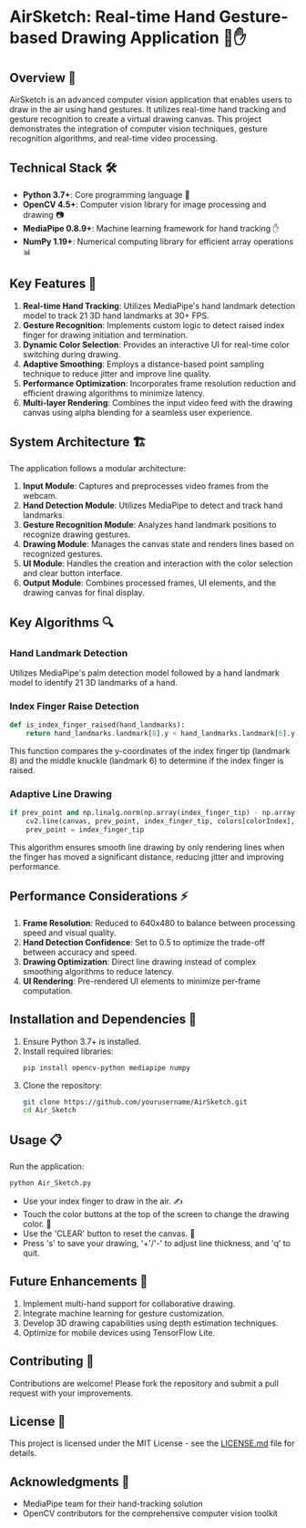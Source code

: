# AirSketch: Real-time Hand Gesture-based Drawing Application 🎨✋

## Overview 📖

AirSketch is an advanced computer vision application that enables users to draw in the air using hand gestures. It utilizes real-time hand tracking and gesture recognition to create a virtual drawing canvas. This project demonstrates the integration of computer vision techniques, gesture recognition algorithms, and real-time video processing.

## Technical Stack 🛠️

- **Python 3.7+**: Core programming language 🐍
- **OpenCV 4.5+**: Computer vision library for image processing and drawing 📷
- **MediaPipe 0.8.9+**: Machine learning framework for hand tracking ✋
- **NumPy 1.19+**: Numerical computing library for efficient array operations 📊

## Key Features 🌟

1. **Real-time Hand Tracking**: Utilizes MediaPipe's hand landmark detection model to track 21 3D hand landmarks at 30+ FPS.
2. **Gesture Recognition**: Implements custom logic to detect raised index finger for drawing initiation and termination.
3. **Dynamic Color Selection**: Provides an interactive UI for real-time color switching during drawing.
4. **Adaptive Smoothing**: Employs a distance-based point sampling technique to reduce jitter and improve line quality.
5. **Performance Optimization**: Incorporates frame resolution reduction and efficient drawing algorithms to minimize latency.
6. **Multi-layer Rendering**: Combines the input video feed with the drawing canvas using alpha blending for a seamless user experience.

## System Architecture 🏗️

The application follows a modular architecture:

1. **Input Module**: Captures and preprocesses video frames from the webcam.
2. **Hand Detection Module**: Utilizes MediaPipe to detect and track hand landmarks.
3. **Gesture Recognition Module**: Analyzes hand landmark positions to recognize drawing gestures.
4. **Drawing Module**: Manages the canvas state and renders lines based on recognized gestures.
5. **UI Module**: Handles the creation and interaction with the color selection and clear button interface.
6. **Output Module**: Combines processed frames, UI elements, and the drawing canvas for final display.

## Key Algorithms 🔍

### Hand Landmark Detection

Utilizes MediaPipe's palm detection model followed by a hand landmark model to identify 21 3D landmarks of a hand.

### Index Finger Raise Detection

```python
def is_index_finger_raised(hand_landmarks):
    return hand_landmarks.landmark[8].y < hand_landmarks.landmark[6].y
```

This function compares the y-coordinates of the index finger tip (landmark 8) and the middle knuckle (landmark 6) to determine if the index finger is raised.

### Adaptive Line Drawing

```python
if prev_point and np.linalg.norm(np.array(index_finger_tip) - np.array(prev_point)) > min_distance:
    cv2.line(canvas, prev_point, index_finger_tip, colors[colorIndex], line_thickness)
    prev_point = index_finger_tip
```

This algorithm ensures smooth line drawing by only rendering lines when the finger has moved a significant distance, reducing jitter and improving performance.

## Performance Considerations ⚡

1. **Frame Resolution**: Reduced to 640x480 to balance between processing speed and visual quality.
2. **Hand Detection Confidence**: Set to 0.5 to optimize the trade-off between accuracy and speed.
3. **Drawing Optimization**: Direct line drawing instead of complex smoothing algorithms to reduce latency.
4. **UI Rendering**: Pre-rendered UI elements to minimize per-frame computation.

## Installation and Dependencies 🚀

1. Ensure Python 3.7+ is installed.
2. Install required libraries:
   ```bash
   pip install opencv-python mediapipe numpy
   ```
3. Clone the repository:
   ```bash
   git clone https://github.com/yourusername/AirSketch.git
   cd Air_Sketch
   ```

## Usage 📋

Run the application:

```bash
python Air_Sketch.py
```

- Use your index finger to draw in the air. ✍️
- Touch the color buttons at the top of the screen to change the drawing color. 🎨
- Use the 'CLEAR' button to reset the canvas. 🔄
- Press 's' to save your drawing, '+'/'-' to adjust line thickness, and 'q' to quit.

## Future Enhancements 🔮

1. Implement multi-hand support for collaborative drawing.
2. Integrate machine learning for gesture customization.
3. Develop 3D drawing capabilities using depth estimation techniques.
4. Optimize for mobile devices using TensorFlow Lite.

## Contributing 🤝

Contributions are welcome! Please fork the repository and submit a pull request with your improvements.

## License 📄

This project is licensed under the MIT License - see the [LICENSE.md](LICENSE.md) file for details.

## Acknowledgments 🙏

- MediaPipe team for their hand-tracking solution
- OpenCV contributors for the comprehensive computer vision toolkit